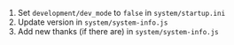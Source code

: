 
1) Set `development/dev_mode` to `false` in `system/startup.ini`
2) Update version in `system/system-info.js`
3) Add new thanks (if there are) in `system/system-info.js`

